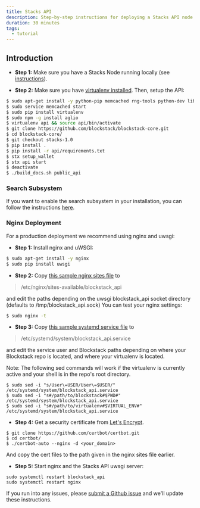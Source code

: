 ```yaml
---
title: Stacks API
description: Step-by-step instructions for deploying a Stacks API node on Debian or Ubuntu are below.
duration: 30 minutes
tags:
  - tutorial
---
```


## Introduction

- **Step 1:** Make sure you have a Stacks Node running locally (see [instructions](https://github.com/blockstack/blockstack-core/blob/master/README.md#quick-start)).

- **Step 2:** Make sure you have [virtualenv installed](http://docs.python-guide.org/en/latest/dev/virtualenvs/).
  Then, setup the API:

```bash
$ sudo apt-get install -y python-pip memcached rng-tools python-dev libmemcached-dev zlib1g-dev libgmp-dev libffi-dev libssl-dev
$ sudo service memcached start
$ sudo pip install virtualenv
$ sudo npm -g install aglio
$ virtualenv api && source api/bin/activate
$ git clone https://github.com/blockstack/blockstack-core.git
$ cd blockstack-core/
$ git checkout stacks-1.0
$ pip install .
$ pip install -r api/requirements.txt
$ stx setup_wallet
$ stx api start
$ deactivate
$ ./build_docs.sh public_api
```

### Search Subsystem

If you want to enable the search subsystem in your installation, you can
follow the instructions [here](search.html).

### Nginx Deployment

For a production deployment we recommend using nginx and uwsgi:

- **Step 1:** Install nginx and uWSGI:

```bash
$ sudo apt-get install -y nginx
$ sudo pip install uwsgi
```

- **Step 2:** Copy [this sample nginx sites file](../api/nginx/config/nginx_sites-available/blockstack_api) to

> /etc/nginx/sites-available/blockstack_api

and edit the paths depending on the uwsgi blockstack_api socket directory (defaults to /tmp/blockstack_api.sock)
You can test your nginx settings:

```bash
$ sudo nginx -t
```

- **Step 3:** Copy [this sample systemd service file](../api/nginx/config/systemd_system/blockstack_api.service) to

> /etc/systemd/system/blockstack_api.service

and edit the service user and Blockstack paths depending on where your Blockstack repo is located, and
where your virtualenv is located.

Note: The following sed commands will work if the virtualenv is currently active and your shell is in the repo's root directory.

```
$ sudo sed -i "s/User\=USER/User\=$USER/" /etc/systemd/system/blockstack_api.service
$ sudo sed -i "s#/path/to/blockstack#$PWD#" /etc/systemd/system/blockstack_api.service
$ sudo sed -i "s#/path/to/virtualenv#$VIRTUAL_ENV#" /etc/systemd/system/blockstack_api.service
```

- **Step 4:** Get a security certificate from [Let's Encrypt](https://letsencrypt.org/).

```
$ git clone https://github.com/certbot/certbot.git
$ cd certbot/
$ ./certbot-auto --nginx -d <your_domain>
```

And copy the cert files to the path given in the nginx sites file earlier.

- **Step 5:** Start nginx and the Stacks API uwsgi server:

```
sudo systemctl restart blockstack_api
sudo systemctl restart nginx
```

If you run into any issues, please [submit a Github issue](https://github.com/blockstack/stacks-blockchain/issues) and we'll update these
instructions.
